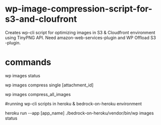 # wp-image-compression-script-for-s3-and-cloufront
Creates wp-cli script for optimizing images in S3 &amp; Cloudfront environment using TinyPNG API. Need amazon-web-services-plugin and WP Offload S3 -plugin.

# commands

wp images status

wp images compress single [attachment_id]

wp images compress_all_images

#running wp-cli scripts in heroku & bedrock-on-heroku environment

heroku run --app [app_name] ./bedrock-on-heroku/vendor/bin/wp images status
